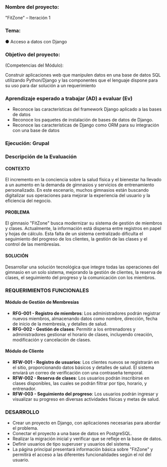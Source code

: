 ### Nombre del proyecto:
"FitZone" – Iteración 1

### Tema:
● Acceso a datos con Django

### Objetivo del proyecto:
(Competencias del Módulo):

Construir aplicaciones web que manipulen datos en una base de datos SQL utilizando Python/Django y las componentes que el lenguaje dispone para su uso para dar solución a un requerimiento

### Aprendizaje esperado a trabajar (AD) a evaluar (Ev)

- Reconoce las características del framework Django aplicado a las bases de datos
- Reconoce los paquetes de instalación de bases de datos de Django.
- Reconoce las características de Django como ORM para su integración con una base de datos

### Ejecución: Grupal

### Descripción de la Evaluación
#### CONTEXTO
El incremento en la conciencia sobre la salud física y el bienestar ha llevado a un aumento en la demanda de gimnasios y servicios de entrenamiento personalizado. En este escenario, muchos gimnasios están buscando digitalizar sus operaciones para mejorar la experiencia del usuario y la eficiencia del negocio.

#### PROBLEMA
El gimnasio "FitZone" busca modernizar su sistema de gestión de miembros y clases. Actualmente, la información está dispersa entre registros en papel y hojas de cálculo. Esta falta de un sistema centralizado dificulta el seguimiento del progreso de los clientes, la gestión de las clases y el control de las membresías.

#### SOLUCIÓN
Desarrollar una solución tecnológica que integre todas las operaciones del gimnasio en un solo sistema, mejorando la gestión de clientes, la reserva de clases, el seguimiento del progreso y la comunicación con los miembros.

### REQUERIMIENTOS FUNCIONALES
#### Módulo de Gestión de Membresías
- **RFG-001 - Registro de miembros**: Los administradores podrán registrar nuevos miembros, almacenando datos como nombre, dirección, fecha de inicio de la membresía, y detalles de salud.
- **RFG-002 - Gestión de clases**: Permitir a los entrenadores y administradores gestionar el horario de clases, incluyendo creación, modificación y cancelación de clases.

#### Módulo de Cliente
- **RFW-001 - Registro de usuarios**: Los clientes nuevos se registrarán en el sitio, proporcionando datos básicos y detalles de salud. El sistema enviará un correo de verificación con una contraseña temporal.
- **RFW-002 - Reserva de clases**: Los usuarios podrán inscribirse en clases disponibles, las cuales se podrán filtrar por tipo, horario, y entrenador.
- **RFW-003 - Seguimiento del progreso**: Los usuarios podrán ingresar y visualizar su progreso en diversas actividades físicas y metas de salud.

### DESARROLLO
- Crear un proyecto en Django, con aplicaciones necesarias para abordar el problema.
- Conectar el proyecto a una base de datos en PostgreSQL.
- Realizar la migración inicial y verificar que se refleje en la base de datos.
- Definir usuarios de tipo superuser y usuarios del sistema.
- La página principal presentará información básica sobre "FitZone" y permitirá el acceso a las diferentes funcionalidades según el rol del usuario.